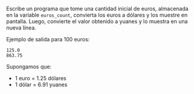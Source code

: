 
Escribe un programa que tome una cantidad inicial de euros, almacenada en la variable `euros_count`, convierta los euros a dólares y los muestre en pantalla. Luego, convierte el valor obtenido a yuanes y lo muestra en una nueva línea.

Ejemplo de salida para 100 euros:


```text
125.0
863.75
```

Supongamos que:
- 1 euro = 1.25 dólares
- 1 dólar = 6.91 yuanes

